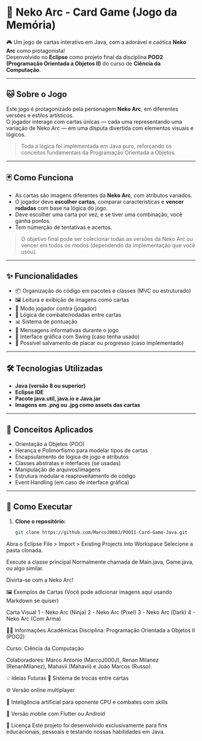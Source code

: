 # 🐾 Neko Arc - Card Game (Jogo da Memória)

🎮 Um jogo de cartas interativo em Java, com a adorável e caótica **Neko Arc** como protagonista!  
Desenvolvido no **Eclipse** como projeto final da disciplina **POO2 (Programação Orientada a Objetos II)** do curso de **Ciência da Computação**.

---

## 🐱 Sobre o Jogo

Este jogo é protagonizado pela personagem **Neko Arc**, em diferentes versões e estilos artísticos.  
O jogador interage com cartas únicas — cada uma representando uma variação de Neko Arc — em uma disputa divertida com elementos visuais e lógicos.

> Toda a lógica foi implementada em Java puro, reforçando os conceitos fundamentais da Programação Orientada a Objetos.

---

## 🃏 Como Funciona

- As cartas são imagens diferentes da **Neko Arc**, com atributos variados.
- O jogador deve **escolher cartas**, comparar características e **vencer rodadas** com base na lógica do jogo.
- Deve escolher uma carta por vez, e se tiver uma combinação, você ganha pontos.
- Tem númerção de tentativas e acertos.

> O objetivo final pode ser colecionar todas as versões da Neko Arc ou vencer em todos os modos (dependendo da implementação que você usou).

---

## ✨ Funcionalidades

- 📦 Organização do código em pacotes e classes (MVC ou estruturado)
- 🖼️ Leitura e exibição de imagens como cartas
- 👤 Modo jogador contra (jogador)
- 🧠 Lógica de combate/rodadas entre cartas
- 📊 Sistema de pontuação
- 💬 Mensagens informativas durante o jogo
- 🎨 Interface gráfica com Swing (caso tenha usado)
- 💾 Possível salvamento de placar ou progresso (caso implementado)

---

## 🛠️ Tecnologias Utilizadas

- **Java (versão 8 ou superior)**
- **Eclipse IDE**
- **Pacote java.util, java.io e Java.jar**
- **Imagens em .png ou .jpg como assets das cartas**

---

## 🧠 Conceitos Aplicados

- Orientação a Objetos (POO)
- Herança e Polimorfismo para modelar tipos de cartas
- Encapsulamento de lógica de jogo e atributos
- Classes abstratas e interfaces (se usadas)
- Manipulação de arquivos/imagens
- Estrutura modular e reaproveitamento de código
- Event Handling (em caso de interface gráfica)

---

## 📂 Como Executar

1. **Clone o repositório:**
   ```bash
   git clone https://github.com/MarcoJ000J/POOII-Card-Game-Java.git
Abra o Eclipse
File > Import > Existing Projects into Workspace
Selecione a pasta clonada.

Execute a classe principal
Normalmente chamada de Main.java, Game.java, ou algo similar.

Divirta-se com a Neko Arc!

🖼️ Exemplos de Cartas
(Você pode adicionar imagens aqui usando Markdown se quiser)

Carta	Visual
1 - Neko Arc (Ninja)
2 - Neko Arc (Pixel)
3 - Neko Arc (Dark)
4 - Neko Arc (Com Arma)

👨‍🎓 Informações Acadêmicas
Disciplina: Programação Orientada a Objetos II (POO2)

Curso: Ciência da Computação

Colaboradores: Marco Antonio (MarcoJ000J), Renan Milanez (RenanMilanez), Mahavii (Mahavii) e João Marcos (Russo).

💡 Ideias Futuras
🔄 Sistema de trocas entre cartas

🌐 Versão online multiplayer

🧠 Inteligência artificial para oponente CPU e combates com skills

📱 Versão mobile com Flutter ou Android

📜 Licença
Este projeto foi desenvolvido exclusivamente para fins educacionais, pessoais e testando nossas habilidades em Java.
